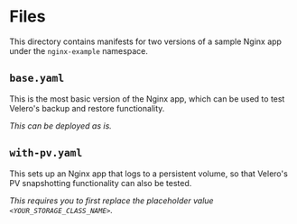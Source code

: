 # Files

This directory contains manifests for two versions of a sample Nginx app under the `nginx-example` namespace.

## `base.yaml`

This is the most basic version of the Nginx app, which can be used to test Velero's backup and restore functionality.

*This can be deployed as is.*

## `with-pv.yaml`

This sets up an Nginx app that logs to a persistent volume, so that Velero's PV snapshotting functionality can also be tested.

*This requires you to first replace the placeholder value `<YOUR_STORAGE_CLASS_NAME>`.*
